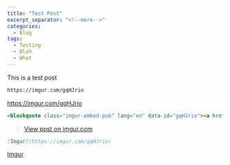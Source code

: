 ```yaml
---
title: "Test Post"
excerpt_separator: "<!--more-->"
categories:
  - Blog
tags:
  - Testing
  - Blah
  - What
---
```


This is a test post

```md
https://imgur.com/gqHJrio
```

https://imgur.com/gqHJrio

```md
<blockquote class="imgur-embed-pub" lang="en" data-id="gqHJrio"><a href="https://imgur.com/gqHJrio">View post on imgur.com</a></blockquote><script async src="//s.imgur.com/min/embed.js" charset="utf-8"></script>
```

<blockquote class="imgur-embed-pub" lang="en" data-id="gqHJrio"><a href="https://imgur.com/gqHJrio">View post on imgur.com</a></blockquote><script async src="//s.imgur.com/min/embed.js" charset="utf-8"></script>

```md
[Imgur](https://imgur.com/gqHJrio)
```

[Imgur](https://imgur.com/gqHJrio)

